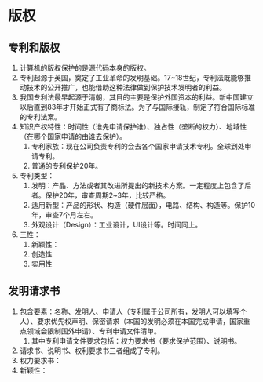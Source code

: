 # 版权

## 专利和版权

1. 计算机的版权保护的是源代码本身的版权。
2. 专利起源于英国，奠定了工业革命的发明基础。17~18世纪，专利法既能够推动技术的公开推广，也能借助这种法律做到保护技术发明者的利益。
3. 我国专利法最早起源于清朝，其目的主要是保护外国资本的利益。新中国建立以后直到83年才开始正式有了商标法。为了与国际接轨，制定了符合国际标准的专利法案。
4. 知识产权特性：时间性（谁先申请保护谁）、独占性（垄断的权力）、地域性（在哪个国家申请的由谁去保护）。
   1. 专利家族：现在公司负责专利的会去各个国家申请技术专利。全球到处申请专利。
   2. 普通的专利保护20年。
5. 专利类型：
   1. 发明：产品、方法或者其改进所提出的新技术方案。一定程度上包含了后者。保护20年，审查周期2~3年，比较严格。
   2. 适用新型：产品的形状、构造（硬件层面），电路、结构、构造等。保护10年，审查7个月左右。
   3. 外观设计（Design）：工业设计，UI设计等。时间同上。
6. 三性：
   1. 新颖性：
   2. 创造性
   3. 实用性

## 发明请求书

1. 包含要素：名称、发明人、申请人（专利属于公司所有，发明人可以填写个人）、要求优先权声明、保密请求（本国的发明必须在本国完成申请，国家重点领域会限制国外申请）、专利申请文件清单。
   1. 其中专利申请文件要求包括：权力要求书（要求保护范围）、说明书。
2. 请求书、说明书、权利要求书三者组成了专利。
3. 权力要求书：
4. 新颖性：